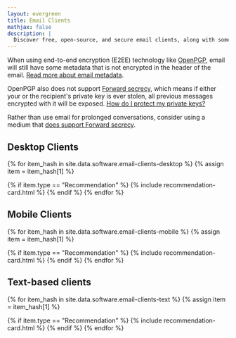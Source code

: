 ```yaml
---
layout: evergreen
title: Email Clients
mathjax: false
description: |
  Discover free, open-source, and secure email clients, along with some email alternatives you may not have considered.
---
```


When using end-to-end encryption (E2EE) technology like [OpenPGP](https://en.wikipedia.org/wiki/Pretty_Good_Privacy), email will still have some metadata that is not encrypted in the header of the email. [Read more about email metadata](https://privacyguides.org/providers/email/#metadata).

OpenPGP also does not support [Forward secrecy](https://en.wikipedia.org/wiki/Forward_secrecy), which means if either your or the recipient's private key is ever stolen, all previous messages encrypted with it will be exposed. [How do I protect my private keys?](/providers/email/#email-encryption)

Rather than use email for prolonged conversations, consider using a medium that [does support Forward secrecy](/real-time-communication/).

## Desktop Clients
{% for item_hash in site.data.software.email-clients-desktop %}
{% assign item = item_hash[1] %}

{% if item.type == "Recommendation" %}
{% include recommendation-card.html %}
{% endif %}
{% endfor %}

## Mobile Clients
{% for item_hash in site.data.software.email-clients-mobile %}
{% assign item = item_hash[1] %}

{% if item.type == "Recommendation" %}
{% include recommendation-card.html %}
{% endif %}
{% endfor %}

## Text-based clients
{% for item_hash in site.data.software.email-clients-text %}
{% assign item = item_hash[1] %}

{% if item.type == "Recommendation" %}
{% include recommendation-card.html %}
{% endif %}
{% endfor %}
